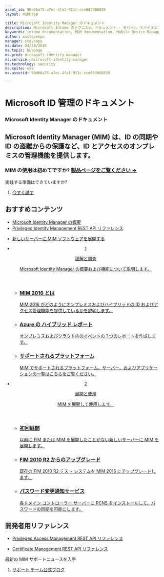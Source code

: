 ```yaml
---
asset_id: 90d66a75-a7ec-4fa1-911c-cce683908838
layout: HubPage

title: Microsoft Identity Manager のドキュメント
description: Microsoft Intune のテクニカル ドキュメント - モバイル デバイスとアプリケーションの管理
keywords: intune documentation, MDM documentation, Mobile Device Management Documentation, Mobile Device and Application Management Documentation
author: msstevenpo
manager: stevenpo
ms.date: 04/28/2016
ms.topic: hubpage
ms.prod: microsoft-identity-manager
ms.service: microsoft-identity-manager
ms.technology: security
ms.suite: ems
ms.assetid: 90d66a75-a7ec-4fa1-911c-cce683908838

---
```

# Microsoft ID 管理のドキュメント
<article id="main">
    <section id="hero-content">
      <h1>Microsoft Identity Manager のドキュメント</h1>
      <h2>Microsoft Identity Manager (MIM) は、ID の同期や ID の盗難からの保護など、ID とアクセスのオンプレミスの管理機能を提供します。</h2>
      <h3>MIM の使用は初めてですか? <a href="http://www.microsoft.com/en-us/server-cloud/products/microsoft-identity-manager/" target="\_blank">製品ページをご覧ください &rarr;</a></h3>
    </section>
    <aside class="alert section-border">
      <p>実践する準備はできていますか?</p>
      <ol class="action-list">
        <li><a href="https://www.microsoft.com/en-us/evalcenter/evaluate-microsoft-identity-manager-2016" target="\_blank" class="button-bordered button-translucent">今すぐ試す</a></li>
      </ol>
    </aside>
    <section id="featured" class="container">
      <h2 class="section-heading"><span class="icon icon-warning"></span> おすすめコンテンツ</h2>
      <div class="features row">
        <ul class="column column-half">
          <li><a href="/microsoft-identity-manager/understand-explore/microsoft-identity-manager-2016">Microsoft Identity Manager の概要</a></li>
          <li><a href="/microsoft-identity-manager/reference/privileged-access-management-rest-api-reference">Privileged Identity Management REST API リファレンス</a></li>
        </ul>
        <ul class="column column-half">
          <li><a href="/microsoft-identity-manager/deploy-use/microsoft-identity-manager-deploy">新しいサーバーに MIM ソフトウェアを展開する</a></li>
        </ul>
      </div>
    </section>
    <div id="journeys">
      <section class="container">
        <ul class="journeys-list">
          <li class="journey-step">
            <header class="journey-step-header row">
              <a href="/microsoft-identity-manager/understand-explore/microsoft-identity-manager-2016">
                <div class="title column-third">
                  <span class="step-number">1</span>
                  <p>理解と調査</p>
                </div>
                <p class="description column-two-thirds">Microsoft Identity Manager の概要および機能について説明します。
                </p>
              </a>
            </header>
            <section class="journey-step-elements content">
              <ul class="row">
                <li class="column-third">
                  <a href="/microsoft-identity-manager/understand-explore/microsoft-identity-manager-2016">
                    <h3>MIM 2016 とは</h3>
                    <p>MIM 2016 がどのようにオンプレミスおよびハイブリッドの ID およびアクセス管理機能を提供しているかを説明します。</p>
                  </a>
                </li>
                <li class="column-third">
                  <a href="/microsoft-identity-manager/understand-explore/identity-manager-hybrid-reporting-azure">
                    <h3>Azure の ハイブリッド レポート</h3>
                    <p>オンプレミスおよびクラウド内のイベントの 1 つのレポートを作成します。</p>
                  </a>
                </li>
                <li class="column-third">
                  <a href="/microsoft-identity-manager/plan-design/microsoft-identity-manager-2016-supported-platforms">
                    <h3>サポートされるプラットフォーム</h3>
                    <p>MIM でサポートされるプラットフォーム、サーバー、およびアプリケーションの一覧はこちらをご覧ください。</p>
                  </a>
                </li>
              </ul>
            </section>
          </li>
          <li class="journey-step">
            <header class="journey-step-header row">
              <a href="/microsoft-identity-manager/deploy-use/microsoft-identity-manager-deploy">
                <div class="title column-third">
                  <span class="step-number">2</span>
                  <p>展開と使用</p>
                </div>
                <p class="description column-two-thirds">MIM を展開して使用します。
                </p>
              </a>
            </header>
            <section class="journey-step-elements content">
              <ul class="row">
                <li class="column-third">
                  <a href="/microsoft-identity-manager/deploy-use/microsoft-identity-manager-deploy">
                    <h3>初回展開</h3>
                    <p>以前に FIM または MIM を展開したことがない新しいサーバーに MIM を展開します。</p>
                  </a>
                </li>
                <li class="column-third">
                  <a href="/microsoft-identity-manager/deploy-use/microsoft-identity-manager-2016-upgrade-from-fim-2010-R2">
                    <h3>FIM 2010 R2 からのアップグレード</h3>
                    <p>既存の FIM 2010 R2 テスト システムを MIM 2016 にアップグレードします。</p>
                  </a>
                </li>
                <li class="column-third">
                  <a href="/microsoft-identity-manager/deploy-use/deploying-mim-password-change-notification-service-on-domain-controller">
                    <h3>パスワード変更通知サービス</h3>
                    <p>各ドメイン コントローラー サーバーに PCNS をインストールして、パスワードの同期を可能にします。</p>
                  </a>
                </li>
              </ul>
            </section>
          </li>
        </ul>
      </section>
    </div>
    <div class="section-border">
      <section class="resources container">
        <h2 class="section-heading"><span class="icon icon-options"></span> 開発者用リファレンス</h2>
        <div class="resource-list row">
          <ul class="column-half">
            <li><a href="/microsoft-identity-manager/reference/privileged-access-management-rest-api-reference">Privileged Access Management REST API リファレンス</a></li>
          </ul>
          <ul class="column-half">
            <li><a href="/microsoft-identity-manager/reference/certificate-management-rest-api-reference">Certificate Management REST API リファレンス</a></li>
          </ul>
        </div>
      </section>
    </div>
    <aside class="alert alert-social">
      <p>最新の MIM サポートニュースを入手</p>
      <ol class="action-list">
        <li><a href="https://blogs.technet.microsoft.com/iamsupport/" target="\_blank" class="button-bordered button-translucent">サポート チーム公式ブログ</a></li>
      </ol>
    </aside>
</article>


<!--HONumber=May16_HO3-->


